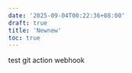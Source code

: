 ```yaml
---
date: '2025-09-04T00:22:36+08:00'
draft: true
title: 'Newnew'
toc: true
---
```


test git action webhook